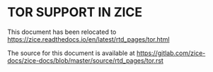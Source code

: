 TOR SUPPORT IN ZICE
====================

This document has been relocated to https://zice.readthedocs.io/en/latest/rtd_pages/tor.html

The source for this document is available at https://gitlab.com/zice-docs/zice-docs/blob/master/source/rtd_pages/tor.rst
